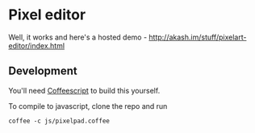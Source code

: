 # Pixel editor

Well, it works and here's a hosted demo - <http://akash.im/stuff/pixelart-editor/index.html>

## Development

You'll need [Coffeescript](http://coffeescript.org) to build this yourself.

To compile to javascript, clone the repo and run
    
    coffee -c js/pixelpad.coffee
